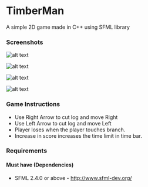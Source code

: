 # TimberMan
A simple 2D game made in C++ using SFML library

### Screenshots

![alt text](https://github.com/asaxena012/TimberMan/blob/master/Screenshots/vlcsnap-2020-06-01-18h53m05s972.png "Game Start Screen")

![alt text](https://github.com/asaxena012/TimberMan/blob/master/Screenshots/vlcsnap-2020-06-01-18h53m16s838.png "Log Flying")

![alt text](https://github.com/asaxena012/TimberMan/blob/master/Screenshots/vlcsnap-2020-06-01-18h53m26s258.png "Squished")

![alt text](https://github.com/asaxena012/TimberMan/blob/master/Screenshots/vlcsnap-2020-06-01-18h53m42s838.png "Out of time")

### Game Instructions
* Use Right Arrow to cut log and move Right
* Use Left Arrow to cut log and move Left
* Player loses when the player touches branch.
* Increase in score increases the time limit in time bar.

### Requirements
#### Must have (Dependencies)

* SFML 2.4.0 or above - http://www.sfml-dev.org/
